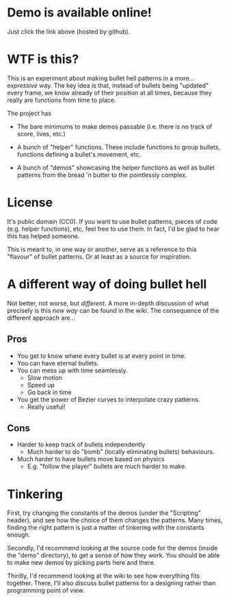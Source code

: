 # Demo is available online!

Just click the link above (hosted by github).


# WTF is this?

This is an experiment about making bullet hell patterns in a more... *expressive*
way. The key idea is that, instead of bullets being "updated" every frame, we
know already of their position at all times, because they really are functions
from time to place.

The project has
- The bare minimums to make demos passable (i.e. there is no track of score,
  lives, etc.)

- A bunch of "helper" functions. These include functions to group bullets,
  functions defining a bullet's movement, etc.

- A bunch of "demos" showcasing the helper functions as well as bullet patterns
  from the bread 'n butter to the pointlessly complex.


# License

It's public domain (CC0). If you want to use bullet patterns,
pieces of code (e.g. helper functions), etc, feel free to use them. In fact, I'd
be glad to hear this has helped someone.

This is meant to, in one way or another, serve as a reference to this "flavour"
of bullet patterns. Or at least as a source for inspiration.


# A different way of doing bullet hell

Not better, not worse, but *different*. A more in-depth discussion of what
precisely is this *new way* can be found in the wiki. The consequence of the
different approach are...

## Pros
- You get to know where every bullet is at every point in time.
- You can have eternal bullets.
- You can mess up with time seamlessly.
  - Slow motion
  - Speed up
  - Go back in time
- You get the power of Bezier curves to interpolate crazy patterns.
  - Really useful!

## Cons
- Harder to keep track of bullets independently
  - Much harder to do "bomb" (locally eliminating bullets) behaviours.
- Much harder to have bullets move based on physics
  - E.g. "follow the player" bullets are much harder to make.




# Tinkering

First, try changing the constants of the demos (under the "Scripting" header),
and see how the choice of them changes the patterns. Many times, finding the
right pattern is just a matter of tinkering with the constants enough.

Secondly, I'd recommend looking at the source code for the demos (inside the
"demo" directory), to get a sense of how they work. You should be able to make
new demos by picking parts here and there.

Thirdly, I'd recommend looking at the wiki to see how everything fits together.
There, I'll also discuss bullet patterns for a designing rather than programming
point of view.
